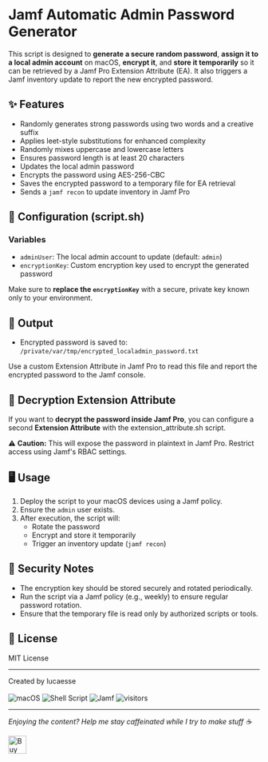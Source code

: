 # Jamf Automatic Admin Password Generator

This script is designed to **generate a secure random password**, **assign it to a local admin account** on macOS, **encrypt it**, and **store it temporarily** so it can be retrieved by a Jamf Pro Extension Attribute (EA). It also triggers a Jamf inventory update to report the new encrypted password.

## ✨ Features

- Randomly generates strong passwords using two words and a creative suffix
- Applies leet-style substitutions for enhanced complexity
- Randomly mixes uppercase and lowercase letters
- Ensures password length is at least 20 characters
- Updates the local admin password
- Encrypts the password using AES-256-CBC
- Saves the encrypted password to a temporary file for EA retrieval
- Sends a `jamf recon` to update inventory in Jamf Pro

## 🔧 Configuration (script.sh)

### Variables
- `adminUser`: The local admin account to update (default: `admin`)
- `encryptionKey`: Custom encryption key used to encrypt the generated password

Make sure to **replace the `encryptionKey`** with a secure, private key known only to your environment.

## 📂 Output

- Encrypted password is saved to:  
  `/private/var/tmp/encrypted_localadmin_password.txt`

Use a custom Extension Attribute in Jamf Pro to read this file and report the encrypted password to the Jamf console.

## 🧩 Decryption Extension Attribute

If you want to **decrypt the password inside Jamf Pro**, you can configure a second **Extension Attribute** with the extension_attribute.sh script.

⚠️ **Caution:** This will expose the password in plaintext in Jamf Pro. Restrict access using Jamf's RBAC settings.

## 🖥️ Usage

1. Deploy the script to your macOS devices using a Jamf policy.
2. Ensure the `admin` user exists.
3. After execution, the script will:
   - Rotate the password
   - Encrypt and store it temporarily
   - Trigger an inventory update (`jamf recon`)

## 🔐 Security Notes

- The encryption key should be stored securely and rotated periodically.
- Run the script via a Jamf policy (e.g., weekly) to ensure regular password rotation.
- Ensure that the temporary file is read only by authorized scripts or tools.

## 📜 License

MIT License

---

Created by lucaesse <br /><br />
<img src="https://img.shields.io/badge/macOS-383838?logo=apple&logoColor=white" alt="macOS">
<img src="https://img.shields.io/badge/Shell_Script-%23121011.svg?logo=gnu-bash&logoColor=white" alt="Shell Script">
<img src="https://img.shields.io/badge/Jamf-002163?logo=devbox&logoColor=white" alt="Jamf">
![visitors](https://visitor-badge.laobi.icu/badge?page_id=lucaesse.Jamf-McNuggets)

<hr>
<p><i>Enjoying the content? Help me stay caffeinated while I try to make stuff ☕</i></p>
        <a href='https://ko-fi.com/N4N11G5OW8' target='_blank'><img height='36' style='border:0px;height:36px;' src='https://storage.ko-fi.com/cdn/kofi6.png?v=6' border='0' alt='Buy Me a Coffee at ko-fi.com' /></a>

